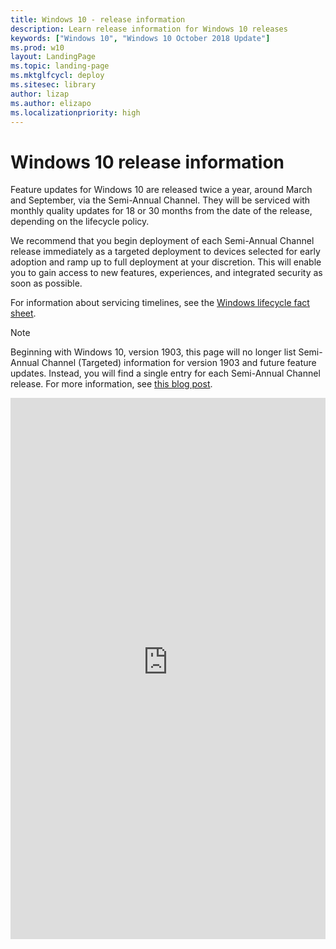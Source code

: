 ```yaml
---
title: Windows 10 - release information
description: Learn release information for Windows 10 releases
keywords: ["Windows 10", "Windows 10 October 2018 Update"]
ms.prod: w10
layout: LandingPage  
ms.topic: landing-page
ms.mktglfcycl: deploy
ms.sitesec: library
author: lizap
ms.author: elizapo
ms.localizationpriority: high
---
```

# Windows 10 release information

Feature updates for Windows 10 are released twice a year, around March and September, via the Semi-Annual Channel. They will be serviced with monthly quality updates for 18 or 30 months from the date of the release, depending on the lifecycle policy.

We recommend that you begin deployment of each Semi-Annual Channel release immediately as a targeted deployment to devices selected for early adoption and ramp up to full deployment at your discretion. This will enable you to gain access to new features, experiences, and integrated security as soon as possible.

For information about servicing timelines, see the [Windows lifecycle fact sheet](https://support.microsoft.com/help/13853).

>[!NOTE]
>Beginning with Windows 10, version 1903, this page will no longer list Semi-Annual Channel (Targeted) information for version 1903 and future feature updates. Instead, you will find a single entry for each Semi-Annual Channel release. For more information, see [this blog post](https://techcommunity.microsoft.com/t5/Windows-IT-Pro-Blog/Windows-Update-for-Business-and-the-retirement-of-SAC-T/ba-p/339523).


<div class="m-rich-content-block" data-grid="col-12">
    <div id="winrelinfo" xmlns="http://www.w3.org/1999/xhtml"><iframe width="100%" height="866px" id="winrelinfo_iframe" src="https://winreleaseinfoprod.blob.core.windows.net/winreleaseinfoprod/en-US.html" frameborder="0" marginwidth="0" marginheight="0" scrolling="auto"></iframe></div>
    <script src="https://winreleaseinfoprod.blob.core.windows.net/winreleaseinfoprod/iframe.js" xmlns="http://www.w3.org/1999/xhtml"></script>
    <script xmlns="http://www.w3.org/1999/xhtml">/*<![CDATA[*/winrelinfo_setup("https://winreleaseinfoprod.blob.core.windows.net/winreleaseinfoprod/en-US.html")/*]]>*/</script>
</div>


